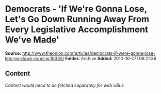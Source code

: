 # Democrats - 'If We're Gonna Lose, Let's Go Down Running Away From Every Legislative Accomplishment We've Made'

**Source:** http://www.theonion.com/articles/democrats-if-were-gonna-lose-lets-go-down-running,18333/
**Folder:** Archive
**Added:** 2010-10-27T08:21:39




## Content
*Content would need to be fetched separately for web URLs*
